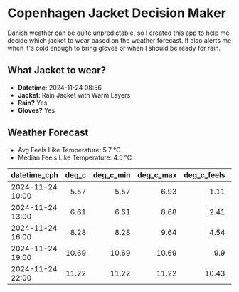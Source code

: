 
# Copenhagen Jacket Decision Maker

Danish weather can be quite unpredictable, so I created this app to help me decide which jacket to wear based on the weather forecast. 
It also alerts me when it's cold enough to bring gloves or when I should be ready for rain.

## What Jacket to wear?

- **Datetime**: 2024-11-24 08:56
- **Jacket**: Rain Jacket with Warm Layers
- **Rain?** Yes
- **Gloves?** Yes

## Weather Forecast
- Avg Feels Like Temperature: 5.7 °C
- Median Feels Like Temperature: 4.5 °C

| datetime_cph     |   deg_c |   deg_c_min |   deg_c_max |   deg_c_feels | weather   | wind   | rain   |
|:-----------------|--------:|------------:|------------:|--------------:|:----------|:-------|:-------|
| 2024-11-24 10:00 |    5.57 |        5.57 |        6.93 |          1.11 | Rain      | High   | Medium |
| 2024-11-24 13:00 |    6.61 |        6.61 |        8.68 |          2.41 | Rain      | High   | Medium |
| 2024-11-24 16:00 |    8.28 |        8.28 |        9.64 |          4.54 | Clouds    | High   | None   |
| 2024-11-24 19:00 |   10.69 |       10.69 |       10.69 |          9.9  | Clouds    | High   | None   |
| 2024-11-24 22:00 |   11.22 |       11.22 |       11.22 |         10.43 | Clouds    | High   | None   |
        